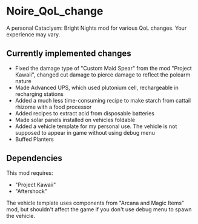 # Noire_QoL_change

A personal Cataclysm: Bright Nights mod for various QoL changes. Your experience may vary.

## Currently implemented changes

* Fixed the damage type of "Custom Maid Spear" from the mod "Project Kawaii", changed cut damage to pierce damage to reflect the polearm nature
* Made Advanced UPS, which used plutonium cell, rechargeable in recharging stations
* Added a much less time-consuming recipe to make starch from cattail rhizome with a food processor
* Added recipes to extract acid from disposable batteries
* Made solar panels installed on vehicles foldable
* Added a vehicle template for my personal use. The vehicle is not supposed to appear in game without using debug menu
* Buffed Planters

## Dependencies

This mod requires:
* "Project Kawaii"
* "Aftershock"

The vehicle template uses components from "Arcana and Magic Items" mod, but shouldn't affect the game if you don't use debug menu to spawn the vehicle.
